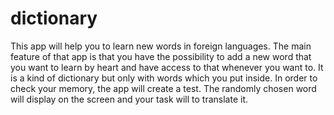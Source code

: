 # dictionary

This app will help you to learn new words in foreign languages.
The main feature of that app is that you have the possibility to add a new word that you want to learn by heart and have access to that whenever you want to.
It is a kind of dictionary but only with words which you put inside. In order to check your memory, the app will create a test.
The randomly chosen word will display on the screen and your task will to translate it. 
